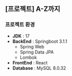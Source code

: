 ## [프로젝트] A-Z까지

### 프로젝트 환경
- **JDK** : 17
- **BackEnd** : Springboot 3.1.1
  - Spring Web
  - Spring Data JPA
  - Lombok
- **FrontEnd** : React
- **Database** : MySQL 8.0.32


